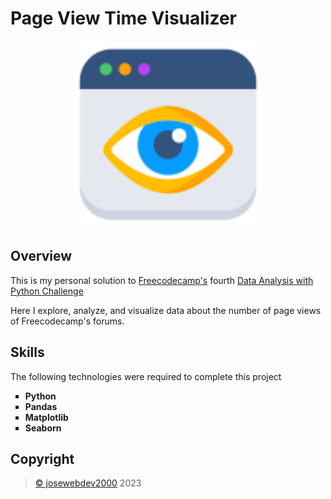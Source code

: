 # Page View Time  Visualizer
<div align="center">
    <img src="page-view.png" alt="Page View Visualizer Picture" width="300">
</div>

<div>
    <h2>Overview</h2>
    <p>This is my personal solution to <a href="https://www.freecodecamp.org/" target="_blank">Freecodecamp's</a> fourth <a href="https://www.freecodecamp.org/learn/data-analysis-with-python/data-analysis-with-python-projects/page-view-time-series-visualizer" target="_blank">Data Analysis with Python Challenge</a></p>
    <p>Here I explore, analyze, and visualize data about the number of page views of Freecodecamp's forums.</p>
</div>

## Skills
<div>
    <p>The following technologies were required to complete this project</p>
    <ul style="list-style-type: square;">
        <li><b>Python</b></li>
        <li><b>Pandas</b></li>
        <li><b>Matplotlib</b></li>
        <li><b>Seaborn</b></li>
    </ul>
</div>

## Copyright
<div>
    <blockquote>
        <a href="https://github.com/josewebdev2000">&copy; josewebdev2000</a> 2023
    </blockquote>
</div>